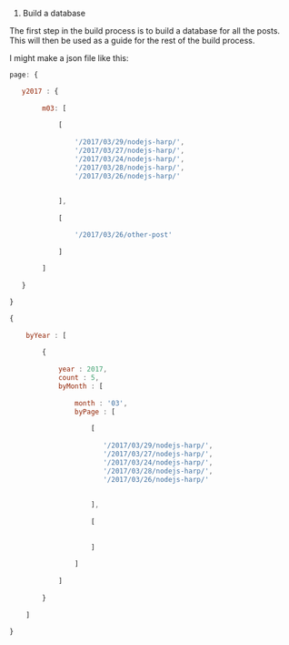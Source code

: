 

1) Build a database

The first step in the build process is to build a database for all the posts. This will then be used as a guide for the rest of the build process.


I might make a json file like this:
```js
page: {

   y2017 : {
   
        m03: [
 
            [
 
                '/2017/03/29/nodejs-harp/',
                '/2017/03/27/nodejs-harp/',
                '/2017/03/24/nodejs-harp/',
                '/2017/03/28/nodejs-harp/',
                '/2017/03/26/nodejs-harp/'
 
 
            ],
 
            [

                '/2017/03/26/other-post'
 
            ]
 
        ]
   
   }

}

{
 
    byYear : [
 
        {
 
            year : 2017,
            count : 5,
            byMonth : [
 
                month : '03',
                byPage : [
 
                    [
 
                       '/2017/03/29/nodejs-harp/',
                       '/2017/03/27/nodejs-harp/',
                       '/2017/03/24/nodejs-harp/',
                       '/2017/03/28/nodejs-harp/',
                       '/2017/03/26/nodejs-harp/'
 
 
                    ],
 
                    [
 
 
                    ]
 
                ]
 
            ]
 
        }
 
    ]
 
}
```